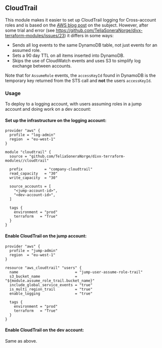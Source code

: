 ## CloudTrail

This module makes it easier to set up CloudTrail logging for Cross-account roles and is based on the 
[AWS blog post](https://aws.amazon.com/blogs/security/how-to-audit-cross-account-roles-using-aws-cloudtrail-and-amazon-cloudwatch-events/) 
on the subject. However, after some trial and error (see https://github.com/TeliaSoneraNorge/divx-terraform-modules/issues/23) it differs in some ways:

- Sends all log events to the same DynamoDB table, not just events for an assumed role.
- Sets a 90 day TTL on all items inserted into DynamoDB.
- Skips the use of CloudWatch events and uses S3 to simplify log exchange between accounts.

Note that for `AssumeRole` events, the `accessKeyId` found in DynamoDB is the temporary key returned from the STS call
and **not** the users `accessKeyId`.

### Usage

To deploy to a logging account, with users assuming roles in a jump account and doing work on a dev account:

#### Set up the infrastructure on the logging account:

```hcl
provider "aws" {
  profile = "log-admin"
  region  = "eu-west-1"
}

module "cloudtrail" {
  source = "github.com/TeliaSoneraNorge/divx-terraform-modules//cloudtrail"
  
  prefix          = "company-cloudtrail"
  read_capacity   = "30"
  write_capacity  = "30"

  source_accounts = [
    "<jump-account-id>",
    "<dev-account-id>",
  ]

  tags {
    environment = "prod"
    terraform   = "True"
  }
}
```

#### Enable CloudTrail on the jump account:

```hcl
provider "aws" {
  profile = "jump-admin"
  region  = "eu-west-1"
}

resource "aws_cloudtrail" "users" {
  name                          = "jump-user-assume-role-trail"
  s3_bucket_name                = "${module.assume_role_trail.bucket_name}"
  include_global_service_events = "true"
  is_multi_region_trail         = "true"
  enable_logging                = "true"

  tags {
    environment = "prod"
    terraform   = "True"
  }
}
```

#### Enable CloudTrail on the dev account:

Same as above.
